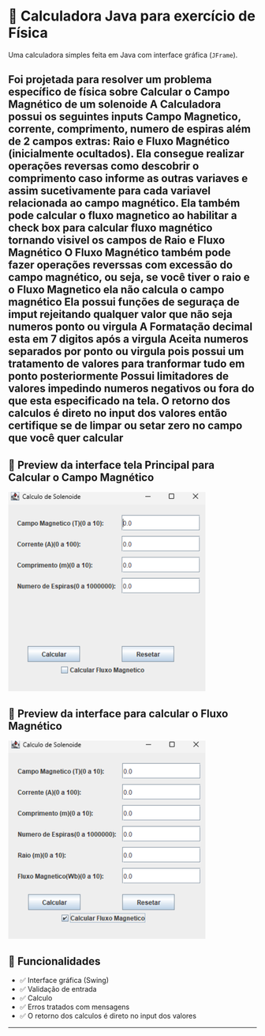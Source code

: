 # 🧮 Calculadora Java para exercício de Física

Uma calculadora simples feita em Java com interface gráfica (`JFrame`).

Foi projetada para resolver um problema específico de física sobre Calcular o Campo Magnético de um solenoide
A Calculadora possui os seguintes inputs Campo Magnetico, corrente, comprimento, numero de espiras além de 2 campos extras: Raio e Fluxo Magnético (inicialmente ocultados).
Ela consegue realizar operações reversas como descobrir o comprimento caso informe as outras variaves e assim sucetivamente para cada variavel relacionada ao campo magnético.
Ela também pode calcular o fluxo magnetico ao habilitar a check box para calcular fluxo magnético tornando visivel os campos de Raio e Fluxo Magnético
O Fluxo Magnético também pode fazer operações reverssas com excessão do campo magnético, ou seja, se você tiver o raio e o Fluxo Magnetico ela não calcula o campo magnético
Ela possui funções de seguraça de imput rejeitando qualquer valor que não seja numeros ponto ou virgula
A Formatação decimal esta em 7 digitos após a virgula
Aceita numeros separados por ponto ou virgula pois possui um tratamento de valores para tranformar tudo em ponto posteriormente
Possui limitadores de valores impedindo numeros negativos ou fora do que esta especificado na tela.
O retorno dos calculos é direto no input dos valores então certifique se de limpar ou setar zero no campo que você quer calcular
---

## 📸 Preview da interface tela Principal para Calcular o Campo Magnético

<img src="/tela principal.png" alt="Calculadora em funcionamento" width="400"/>

## 📸 Preview da interface para calcular o Fluxo Magnético

<img src="/tela secundaria.png" alt="Calculadora em funcionamento" width="400"/>

## 🚀 Funcionalidades

- ✅ Interface gráfica (Swing)
- ✅ Validação de entrada
- ✅ Calculo
- ✅ Erros tratados com mensagens
- ✅ O retorno dos calculos é direto no input dos valores

---
